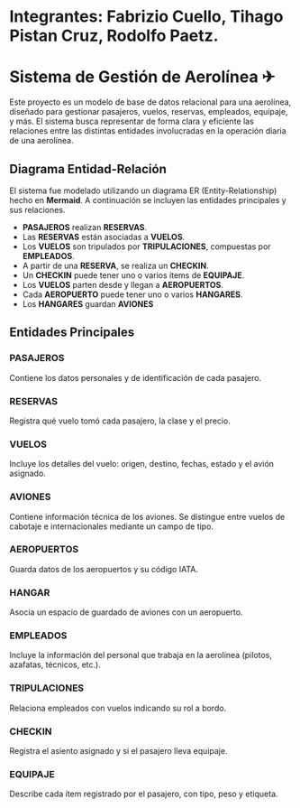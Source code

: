 # Integrantes: Fabrizio Cuello, Tihago Pistan Cruz, Rodolfo Paetz.
# Sistema de Gestión de Aerolínea ✈
Este proyecto es un modelo de base de datos relacional para una aerolínea, diseñado para gestionar pasajeros, vuelos, reservas, empleados, equipaje, y más. El sistema busca representar de forma clara y eficiente las relaciones entre las distintas entidades involucradas en la operación diaria de una aerolínea.

##  Diagrama Entidad-Relación

El sistema fue modelado utilizando un diagrama ER (Entity-Relationship) hecho en **Mermaid**. A continuación se incluyen las entidades principales y sus relaciones.

- **PASAJEROS** realizan **RESERVAS**.
- Las **RESERVAS** están asociadas a **VUELOS**.
- Los **VUELOS** son tripulados por **TRIPULACIONES**, compuestas por **EMPLEADOS**.
- A partir de una **RESERVA**, se realiza un **CHECKIN**.
- Un **CHECKIN** puede tener uno o varios ítems de **EQUIPAJE**.
- Los **VUELOS** parten desde y llegan a **AEROPUERTOS**.
- Cada **AEROPUERTO** puede tener uno o varios **HANGARES**.
- Los **HANGARES** guardan **AVIONES**
## Entidades Principales

### PASAJEROS
Contiene los datos personales y de identificación de cada pasajero.

### RESERVAS
Registra qué vuelo tomó cada pasajero, la clase y el precio.

### VUELOS
Incluye los detalles del vuelo: origen, destino, fechas, estado y el avión asignado.

### AVIONES
Contiene información técnica de los aviones. Se distingue entre vuelos de cabotaje e internacionales mediante un campo de tipo.

### AEROPUERTOS
Guarda datos de los aeropuertos y su código IATA.

### HANGAR
Asocia un espacio de guardado de aviones con un aeropuerto.

### EMPLEADOS
Incluye la información del personal que trabaja en la aerolínea (pilotos, azafatas, técnicos, etc.).

### TRIPULACIONES
Relaciona empleados con vuelos indicando su rol a bordo.

### CHECKIN
Registra el asiento asignado y si el pasajero lleva equipaje.

### EQUIPAJE
Describe cada ítem registrado por el pasajero, con tipo, peso y etiqueta.


